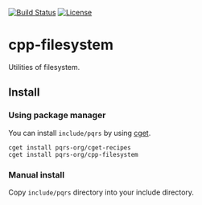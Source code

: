 [![Build Status](https://travis-ci.org/pqrs-org/cpp-filesystem.svg?branch=master)](https://travis-ci.org/pqrs-org/cpp-filesystem)
[![License](https://img.shields.io/badge/license-Boost%20Software%20License-blue.svg)](https://github.com/pqrs-org/cpp-filesystem/blob/master/LICENSE.md)

# cpp-filesystem

Utilities of filesystem.

## Install

### Using package manager

You can install `include/pqrs` by using [cget](https://github.com/pfultz2/cget).

```shell
cget install pqrs-org/cget-recipes
cget install pqrs-org/cpp-filesystem
```

### Manual install

Copy `include/pqrs` directory into your include directory.
